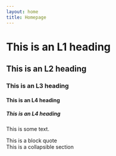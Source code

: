 ```yaml
---
layout: home
title: Homepage
---
```


# This is an L1 heading

## This is an L2 heading

### This is an L3 heading

#### This is an L4 heading

##### This is an L4 heading


This is some text. 


<div class="block-quote">This is a block quote</div>

<div class="collapsible">This is a collapsible section</div>